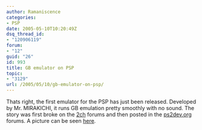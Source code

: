 ```yaml
---
author: Ramaniscence
categories:
- PSP
date: 2005-05-10T10:20:49Z
dsq_thread_id:
- "120906119"
forum:
- "12"
guid: "26"
id: 993
title: GB emulator on PSP
topic:
- "3129"
url: /2005/05/10/gb-emulator-on-psp/
---
```


Thats right, the first emulator for the PSP has just been released. Developed by <span class="postbody">Mr. MIRAKICHI, it runs GB emulation pretty smoothly with no sound. The story was first broke on the <a target="_blank" href="http://www.2ch.net/2ch.html">2ch</a> forums and then posted in the <a target="_blank" href="http://forums.ps2dev.org/viewtopic.php?t=1648">ps2dev.org</a> forums. A picture can be seen <a target="_blank" href="http://psp.holybell.to/uploader/upload/PICT0791.jpg">here</a>.<br /> </span>